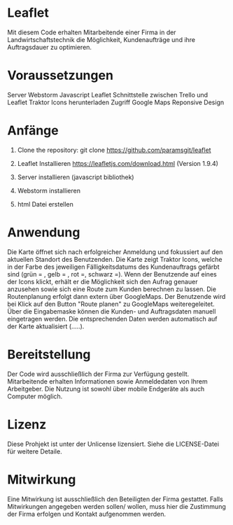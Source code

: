 # Leaflet
Mit diesem Code erhalten Mitarbeitende einer Firma in der Landwirtschaftstechnik die Möglichkeit, Kundenaufträge und ihre Auftragsdauer zu optimieren.

# Voraussetzungen 
Server 
Webstorm
Javascript
Leaflet
Schnittstelle zwischen Trello und Leaflet
Traktor Icons herunterladen 
Zugriff Google Maps
Reponsive Design

# Anfänge
1. Clone the repository:
   git clone https://github.com/paramsgit/leaflet

2. Leaflet Installieren
   https://leafletjs.com/download.html (Version 1.9.4)

3. Server installieren (javascript bibliothek)

4. Webstorm installieren
5. html Datei erstellen 

# Anwendung
Die Karte öffnet sich nach erfolgreicher Anmeldung und fokussiert auf den aktuellen Standort des Benutzenden. Die Karte zeigt Traktor Icons, welche in der Farbe des jeweiligen Fälligkeitsdatums des Kundenauftrags gefärbt sind (grün = , gelb = , rot =, schwarz =).
Wenn der Benutzende auf eines der Icons klickt, erhält er die Möglichkeit sich den Aufrag genauer anzusehen sowie sich eine Route zum Kunden berechnen zu lassen. Die Routenplanung erfolgt dann extern über GoogleMaps. Der Benutzende wird bei Klick auf den Button "Route planen" zu GoogleMaps weiteregeleitet. 
Über die Eingabemaske können die Kunden- und Auftragsdaten manuell eingetragen werden. Die entsprechenden Daten werden automatisch auf der Karte aktualisiert (.....).

# Bereitstellung
Der Code wird ausschließlich der Firma zur Verfügung gestellt. Mitarbeitende erhalten Informationen sowie Anmeldedaten von Ihrem Arbeitgeber. Die Nutzung ist sowohl über mobile Endgeräte als auch Computer möglich. 

# Lizenz
Diese Prohjekt ist unter der Unlicense lizensiert. Siehe die LICENSE-Datei für weitere Detaile. 

# Mitwirkung
Eine Mitwirkung ist ausschließlich den Beteiligten der Firma gestattet. Falls Mitwirkungen angegeben werden sollen/ wollen, muss hier die Zustimmung der Firma erfolgen und Kontakt aufgenommen werden.
